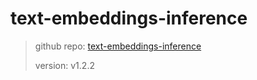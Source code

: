 # text-embeddings-inference

> github repo: [text-embeddings-inference](https://github.com/huggingface/text-embeddings-inference)
>
> version: v1.2.2
